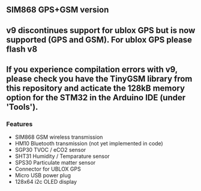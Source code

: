 ﻿## SIM868 GPS+GSM version
## v9 discontinues support for ublox GPS but is now supported (GPS and GSM). For ublox GPS please flash v8

## If you experience compilation errors with v9, please check you have the TinyGSM library from this repository and acticate the 128kB memory option for the STM32 in the Arduino IDE (under 'Tools').

### Features
- SIM868 GSM wireless transmission
- HM10 Bluetooth transmission (not yet implemented in code)
- SGP30 TVOC / eCO2 sensor
- SHT31 Humidity / Temparature sensor
- SPS30 Particulate matter sensor
- Connector for UBLOX GPS
- Micro USB power plug
- 128x64 i2c OLED display

